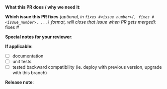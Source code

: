 <!--  Thanks for sending a pull request!  Here are some tips for you:
1. If you want *faster* PR reviews, read how: https://github.com/kubernetes/community/blob/master/contributors/guide/pull-requests.md
-->

**What this PR does / why we need it**:

**Which issue this PR fixes** *(optional, in `fixes #<issue number>(, fixes #<issue_number>, ...)` format, will close that issue when PR gets merged)*: fixes #

**Special notes for your reviewer**:

**If applicable**:
- [ ] documentation
- [ ] unit tests
- [ ] tested backward compatibility (ie. deploy with previous version, upgrade with this branch)

**Release note**:
<!--  Steps to write your release note:
1. Use the release-note-* labels to set the release note state (if you have access)
2. Enter your extended release note in the below block; leaving it blank means using the PR title as the release note. If no release note is required, just write `NONE`.
-->
```release-note
```
